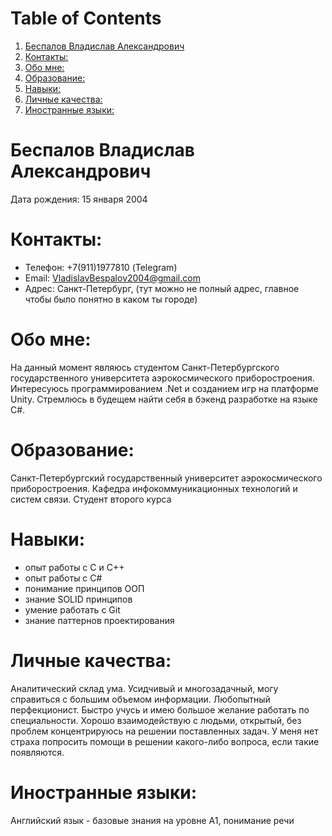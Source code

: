 # Table of Contents

1.  [Беспалов Владислав Александрович](#org050bade)
2.  [Контакты:](#orge281ae3)
3.  [Обо мне:](#org3dfef2e)
4.  [Образование:](#orgbe6c77b)
5.  [Навыки:](#org8a63cb4)
6.  [Личные качества:](#orgaa867f6)
7.  [Иностранные языки:](#org33320ad)



<a id="org050bade"></a>

# Беспалов Владислав Александрович

Дата рождения: 15 января 2004


<a id="orge281ae3"></a>

# Контакты:

-   Телефон: +7(911)1977810 (Telegram)
-   Email: VladislavBespalov2004@gmail.com
-   Адрес: Санкт-Петербург, (тут можно не полный адрес, главное чтобы было понятно в каком ты городе)


<a id="org3dfef2e"></a>

# Обо мне:

На данный момент являюсь студентом Санкт-Петербургского государственного университета аэрокосмического приборостроения. Интересуюсь программированием .Net и созданием игр на платформе Unity. Стремлюсь в будещем найти себя в бэкенд разработке на языке C#.


<a id="orgbe6c77b"></a>

# Образование:

Санкт-Петербургский государственный университет аэрокосмического приборостроения. Кафедра инфокоммуникационных технологий и систем связи. Студент второго курса


<a id="org8a63cb4"></a>

# Навыки:

-   опыт работы с С и C++
-   опыт работы с C#
-   понимание принципов ООП
-   знание SOLID принципов
-   умение работать с Git
-   знание паттернов проектирования


<a id="orgaa867f6"></a>

# Личные качества:

Аналитический склад ума. Усидчивый и многозадачный, могу справиться с большим объемом информации. Любопытный перфекционист. Быстро учусь и имею большое желание работать по специальности. Хорошо взаимодействую с людьми, открытый, без проблем концентрируюсь на решении поставленных задач. У меня нет страха попросить помощи в решении какого-либо вопроса, если такие появляются.


<a id="org33320ad"></a>

# Иностранные языки:

Английский язык - базовые знания на уровне A1, понимание речи
